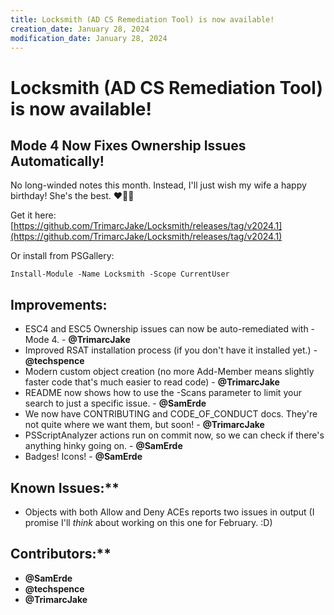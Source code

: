 ```yaml
---
title: Locksmith (AD CS Remediation Tool) is now available!
creation_date: January 28, 2024
modification_date: January 28, 2024
---
```



# Locksmith (AD CS Remediation Tool) is now available!

## Mode 4 Now Fixes Ownership Issues Automatically!
No long-winded notes this month. Instead, I'll just wish my wife a happy birthday! She's the best. ❤️💜💙

Get it here: [https://github.com/TrimarcJake/Locksmith/releases/tag/v2024.1](https://github.com/TrimarcJake/Locksmith/releases/tag/v2024.1)

Or install from PSGallery:

`Install-Module -Name Locksmith -Scope CurrentUser`

## Improvements:
* ESC4 and ESC5 Ownership issues can now be auto-remediated with -Mode 4. - **@TrimarcJake**
* Improved RSAT installation process (if you don't have it installed yet.) - **@techspence**
* Modern custom object creation (no more Add-Member means slightly faster code that's much easier to read code) - **@TrimarcJake**
* README now shows how to use the -Scans parameter to limit your search to just a specific issue. - **@SamErde**
* We now have CONTRIBUTING and CODE_OF_CONDUCT docs. They're not quite where we want them, but soon! - **@TrimarcJake**
* PSScriptAnalyzer actions run on commit now, so we can check if there's anything hinky going on. - **@SamErde**
* Badges! Icons! - **@SamErde**

## Known Issues:**
* Objects with both Allow and Deny ACEs reports two issues in output (I promise I'll *think* about working on this one for February. :D)

## Contributors:**
* **@SamErde**
* **@techspence**
* **@TrimarcJake**

